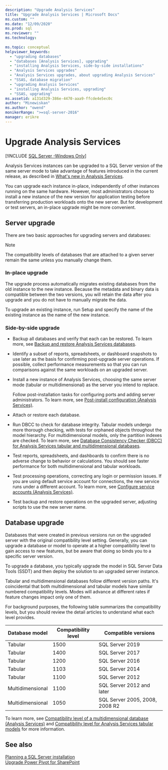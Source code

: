 ```yaml
---
description: "Upgrade Analysis Services"
title: "Upgrade Analysis Services | Microsoft Docs"
ms.custom: ""
ms.date: "12/09/2020"
ms.prod: sql
ms.reviewer: ""
ms.technology: 
  
ms.topic: conceptual
helpviewer_keywords: 
  - "upgrading databases"
  - "databases [Analysis Services], upgrading"
  - "installing Analysis Services, side-by-side installations"
  - "Analysis Services upgrades"
  - "Analysis Services upgrades, about upgrading Analysis Services"
  - "SSAS, database migration"
  - "upgrading Analysis Services"
  - "installing Analysis Services, upgrading"
  - "SSAS, upgrading"
ms.assetid: a131d329-386e-4470-aaa9-ffcde4e5ec0c
author: "Minewiskan"
ms.author: "owend"
monikerRange: ">=sql-server-2016"
manager: erikre
---
```

# Upgrade Analysis Services

[!INCLUDE [SQL Server -Windows Only](../../includes/applies-to-version/sql-windows-only.md)]
  
  Analysis Services instances can be upgraded to a SQL Server version of the same server mode to take advantage of features introduced in the current release, as described in [What's new in Analysis Services](/analysis-services/what-s-new-in-analysis-services).  
  
 You can upgrade each instance in-place, independently of other instances running on the same hardware. However, most administrators choose to install a new instance of the new version for application testing before transferring production workloads onto the new server. But for development or test servers, an in-place upgrade might be more convenient.  
  
## Server upgrade  
 There are two basic approaches for upgrading servers and databases:  
  
> [!NOTE]
> The compatibility levels of databases that are attached to a given server remain the same unless you manually change them.
   
  
### In-place upgrade  
 The upgrade process automatically migrates existing databases from the old instance to the new instance. Because the metadata and binary data is compatible between the two versions, you will retain the data after you upgrade and you do not have to manually migrate the data.  
  
 To upgrade an existing instance, run Setup and specify the name of the existing instance as the name of the new instance.  
  
### Side-by-side upgrade  
  
-   Backup all databases and verify that each can be restored. To learn more, see [Backup and restore Analysis Services databases](/analysis-services/multidimensional-models/backup-and-restore-of-analysis-services-databases).  
  
-   Identify a subset of reports, spreadsheets, or dashboard snapshots to use later as the basis for confirming post-upgrade server operations. If possible, collect performance measurements so that  you can run comparisons against the same workloads on an upgraded server.  
  
-   Install a new instance of Analysis Services, choosing the same server mode (tabular or multidimensional) as the server you intend to replace. 
  
     Follow post-installation tasks for configuring ports and adding server administrators. To learn more, see [Post-install configuration &#40;Analysis Services&#41;](/analysis-services/instances/post-install-configuration-analysis-services).  
  
-   Attach or restore each database.  
  
-   Run DBCC to check for database integrity. Tabular models undergo more thorough checking, with tests for orphaned objects throughout the model hierarchy. For multidimensional models, only the partition indexes are checked. To learn more, see [Database Consistency Checker &#40;DBCC&#41; for Analysis Services tabular and multidimensional databases](/analysis-services/instances/database-consistency-checker-dbcc-for-analysis-services).  
  
-   Test reports, spreadsheets, and dashboards to confirm there is no adverse change to behavior or calculations. You should see faster performance for both multidimensional and tabular workloads.  
  
-   Test processing operations, correcting any login or permission issues. If you are using default service account for connections, the new service runs under a different account. To learn more, see [Configure service accounts &#40;Analysis Services&#41;](/analysis-services/instances/configure-service-accounts-analysis-services).  
  
-   Test backup and restore operations on the upgraded server, adjusting scripts to use the new server name.  
  
## Database upgrade  
 Databases that were created in previous versions run on the upgraded server with the original compatibility level setting. Generally, you can upgrade a database or model to operate at a higher compatibility level to gain access to new features, but be aware that doing so binds you to a specific server version.  
  
 To upgrade a database, you typically upgrade the model in SQL Server Data Tools (SSDT) and then deploy the solution to an upgraded server instance.
  
 Tabular and multidimensional databases follow different version paths. It's coincidental that both multidimensional and tabular models have similar numbered compatibility levels.  Modes will advance at different rates if feature changes impact only one of them.  
  
 For background purposes, the following table summarizes the compatibility levels, but you should review the detail articles to understand what each level provides.  
  
|Database model|Compatibility level|Compatible versions|  
|-|-|-|  
|Tabular|1500|SQL Server 2019|
|Tabular|1400|SQL Server 2017|
|Tabular|1200|SQL Server 2016|  
|Tabular|1103|SQL Server 2014|  
|Tabular|1100|SQL Server 2012|  
|Multidimensional|1100|SQL Server 2012 and later|  
|Multidimensional|1050|SQL Server 2005, 2008, 2008 R2|  
  
 To learn more, see [Compatibility level of a multidimensional database &#40;Analysis Services&#41;](/analysis-services/multidimensional-models/compatibility-level-of-a-multidimensional-database-analysis-services) and [Compatibility level for Analysis Services tabular models](/analysis-services/tabular-models/compatibility-level-for-tabular-models-in-analysis-services) for more information.  
  
## See also  
 [Planning a SQL Server installation](../../sql-server/install/planning-a-sql-server-installation.md)   
 [Upgrade Power Pivot for SharePoint](../../database-engine/install-windows/upgrade-power-pivot-for-sharepoint.md)   
  
